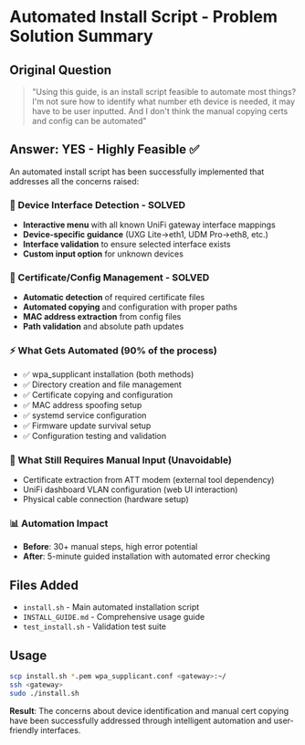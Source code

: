 # Automated Install Script - Problem Solution Summary

## Original Question
> "Using this guide, is an install script feasible to automate most things? I'm not sure how to identify what number eth device is needed, it may have to be user inputted. And I don't think the manual copying certs and config can be automated"

## Answer: YES - Highly Feasible ✅

An automated install script has been successfully implemented that addresses all the concerns raised:

### 🔧 Device Interface Detection - SOLVED
- **Interactive menu** with all known UniFi gateway interface mappings
- **Device-specific guidance** (UXG Lite→eth1, UDM Pro→eth8, etc.)
- **Interface validation** to ensure selected interface exists
- **Custom input option** for unknown devices

### 📁 Certificate/Config Management - SOLVED
- **Automatic detection** of required certificate files
- **Automated copying** and configuration with proper paths
- **MAC address extraction** from config files
- **Path validation** and absolute path updates

### ⚡ What Gets Automated (90% of the process)
- ✅ wpa_supplicant installation (both methods)
- ✅ Directory creation and file management
- ✅ Certificate copying and configuration
- ✅ MAC address spoofing setup
- ✅ systemd service configuration
- ✅ Firmware update survival setup
- ✅ Configuration testing and validation

### 👤 What Still Requires Manual Input (Unavoidable)
- Certificate extraction from ATT modem (external tool dependency)
- UniFi dashboard VLAN configuration (web UI interaction)  
- Physical cable connection (hardware setup)

### 📊 Automation Impact
- **Before**: 30+ manual steps, high error potential
- **After**: 5-minute guided installation with automated error checking

## Files Added
- `install.sh` - Main automated installation script
- `INSTALL_GUIDE.md` - Comprehensive usage guide
- `test_install.sh` - Validation test suite

## Usage
```bash
scp install.sh *.pem wpa_supplicant.conf <gateway>:~/
ssh <gateway>
sudo ./install.sh
```

**Result**: The concerns about device identification and manual cert copying have been successfully addressed through intelligent automation and user-friendly interfaces.